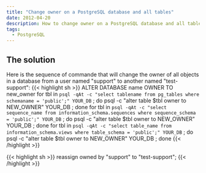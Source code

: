 ```yaml
---
title: "Change owner on a PostgreSQL database and all tables"
date: 2012-04-20
description: How to change owner on a PostgreSQL database and all tables
tags:
  - PostgreSQL
---
```


## The solution

Here is the sequence of commande that will change the owner of all objects in a database from a user named "support" to another named "test-support":
{{< highlight sh >}}
ALTER DATABASE name OWNER TO new_owner
for tbl in `psql -qAt -c "select tablename from pg_tables where schemaname = 'public';" YOUR_DB` ; do psql -c "alter table $tbl owner to NEW_OWNER" YOUR_DB ; done
for tbl in `psql -qAt -c "select sequence_name from information_schema.sequences where sequence_schema = 'public';" YOUR_DB` ; do  psql -c "alter table $tbl owner to NEW_OWNER" YOUR_DB ; done
for tbl in `psql -qAt -c "select table_name from information_schema.views where table_schema = 'public';" YOUR_DB` ; do  psql -c "alter table $tbl owner to NEW_OWNER" YOUR_DB ; done
{{< /highlight >}}

{{< highlight sh >}}
reassign owned by "support" to "test-support";
{{< /highlight >}}
